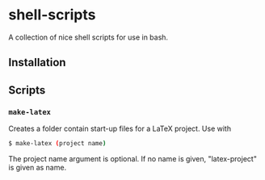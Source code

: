 # shell-scripts
A collection of nice shell scripts for use in bash.

## Installation



## Scripts

### `make-latex`
Creates a folder contain start-up files for a LaTeX project. Use with
```bash
$ make-latex (project name)
```
The project name argument is optional. If no name is given, "latex-project" is given as name.
